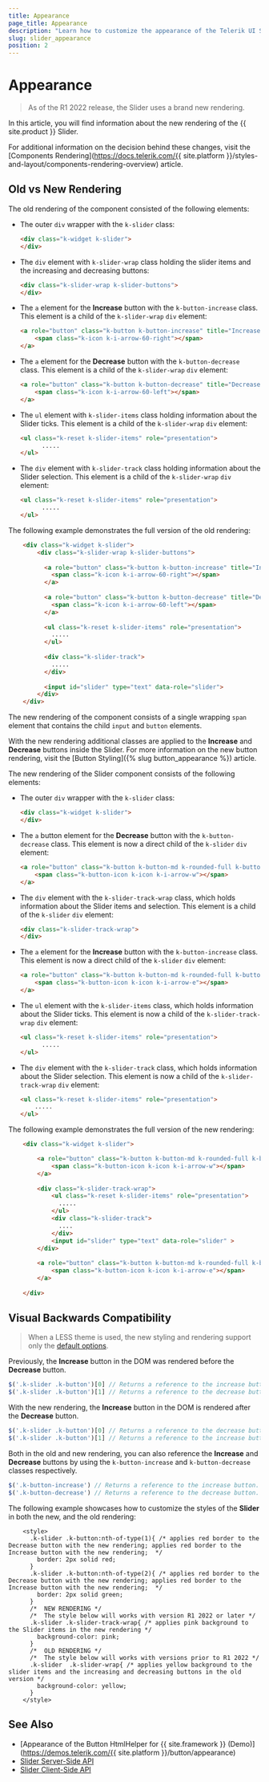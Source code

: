 ```yaml
---
title: Appearance
page_title: Appearance
description: "Learn how to customize the appearance of the Telerik UI Slider HtmlHelper for {{ site.framework }}."
slug: slider_appearance
position: 2
---
```


# Appearance

> As of the R1 2022 release, the Slider uses a brand new rendering.

In this article, you will find information about the new rendering of the {{ site.product }} Slider.

For additional information on the decision behind these changes, visit the [Components Rendering](https://docs.telerik.com/{{ site.platform }}/styles-and-layout/components-rendering-overview) article.

## Old vs New Rendering

The old rendering of the component consisted of the following elements:

- The outer `div` wrapper with the `k-slider` class:
    ```html 
    <div class="k-widget k-slider">
    </div>
    ```

- The `div` element with `k-slider-wrap` class holding the slider items and the increasing and decreasing buttons:
    ```html 
    <div class="k-slider-wrap k-slider-buttons">
    </div>
    ```

- The `a` element for the **Increase** button with the `k-button-increase` class. This element is a child of the `k-slider-wrap` `div` element:
    ```html
    <a role="button" class="k-button k-button-increase" title="Increase">
        <span class="k-icon k-i-arrow-60-right"></span>
    </a>
    ```

- The `a` element for the **Decrease** button with the `k-button-decrease` class. This element is a child of the `k-slider-wrap` `div` element:
    ```html
    <a role="button" class="k-button k-button-decrease" title="Decrease">
        <span class="k-icon k-i-arrow-60-left"></span>
    </a>
    ```

- The `ul` element with `k-slider-items` class holding information about the Slider ticks. This element is a child of the `k-slider-wrap` `div` element:
    ```html
    <ul class="k-reset k-slider-items" role="presentation">      
          .....
    </ul>
    ```

- The `div` element with `k-slider-track` class holding information about the Slider selection. This element is a child of the `k-slider-wrap` `div` element:
    ```html
    <ul class="k-reset k-slider-items" role="presentation">      
          .....
    </ul>
    ```

The following example demonstrates the full version of the old rendering:
```html
    <div class="k-widget k-slider">
        <div class="k-slider-wrap k-slider-buttons">
        
          <a role="button" class="k-button k-button-increase" title="Increase" aria-label="Increase">
            <span class="k-icon k-i-arrow-60-right"></span>
          </a>
      
          <a role="button" class="k-button k-button-decrease" title="Decrease" aria-label="Decrease">
            <span class="k-icon k-i-arrow-60-left"></span>
          </a>
      
          <ul class="k-reset k-slider-items" role="presentation">      
            .....
          </ul>
      
          <div class="k-slider-track">
            .....
          </div>
      
          <input id="slider" type="text" data-role="slider">
        </div>
    </div>
```

The new rendering of the component consists of a single wrapping `span` element that contains the child `input` and `button` elements.

With the new rendering additional classes are applied to the **Increase** and **Decrease** buttons inside the Slider. For more information on the new button rendering, visit the [Button Styling]({% slug button_appearance %}) article.

The new rendering of the Slider component consists of the following elements:

- The outer `div` wrapper with the `k-slider` class:
    ```html 
    <div class="k-widget k-slider">
    </div>
    ```

- The `a` button element for the **Decrease** button with the `k-button-decrease` class. This element is now a direct child of the `k-slider` `div` element:
    ```html
    <a role="button" class="k-button k-button-md k-rounded-full k-button-solid  k-button-solid-base k-icon-button k-button-decrease" title="Decrease" aria-label="Decrease">
        <span class="k-button-icon k-icon k-i-arrow-w"></span>
    </a>
    ```

- The `div` element with the `k-slider-track-wrap` class, which holds information about the Slider items and selection. This element is a child of the `k-slider` `div` element:
    ```html 
    <div class="k-slider-track-wrap">
    </div>
    ```

- The `a` element for the **Increase** button with the `k-button-increase` class. This element is now a direct child of the `k-slider` `div` element:
    ```html
    <a role="button" class="k-button k-button-md k-rounded-full k-button-solid  k-button-solid-base k-icon-button k-button-increase" title="Increase"    aria-label="Increase">
        <span class="k-button-icon k-icon k-i-arrow-e"></span>
    </a>
    ```

- The `ul` element with the `k-slider-items` class, which holds information about the Slider ticks. This element is now a child of the `k-slider-track-wrap` `div` element:
    ```html
    <ul class="k-reset k-slider-items" role="presentation">      
          .....
    </ul>
    ```

- The `div` element with the `k-slider-track` class, which holds information about the Slider selection. This element is now a child of the `k-slider-track-wrap` `div` element:
    ```html
    <ul class="k-reset k-slider-items" role="presentation">      
        .....
    </ul>
    ```
The following example demonstrates the full version of the new rendering:

```html
    <div class="k-widget k-slider">

        <a role="button" class="k-button k-button-md k-rounded-full k-button-solid k-button-solid-base k-icon-button k-button-decrease" title="Decrease" aria-label="Decrease">
            <span class="k-button-icon k-icon k-i-arrow-w"></span>
        </a>
    
        <div class="k-slider-track-wrap">
            <ul class="k-reset k-slider-items" role="presentation">      
              .....
            </ul>
            <div class="k-slider-track">
              ....
            </div>
            <input id="slider" type="text" data-role="slider" >
        </div>
    
        <a role="button" class="k-button k-button-md k-rounded-full k-button-solid k-button-solid-base k-icon-button k-button-increase" title="Increase" aria-label="Increase">
            <span class="k-button-icon k-icon k-i-arrow-e"></span>
        </a>
    
    </div>
```


## Visual Backwards Compatibility

> When a LESS theme is used, the new styling and rendering support only the [default options](#options).

Previously, the **Increase** button in the DOM was rendered before the **Decrease** button.  

```javascript
$('.k-slider .k-button')[0] // Returns a reference to the increase button in the old rendering.
$('.k-slider .k-button')[1] // Returns a reference to the decrease button in the old rendering.
```

With the new rendering, the **Increase** button in the DOM is rendered after the **Decrease** button.

```javascript
$('.k-slider .k-button')[0] // Returns a reference to the decrease button in the new rendering.
$('.k-slider .k-button')[1] // Returns a reference to the increase button in the new rendering. 
```

Both in the old and new rendering, you can also reference the **Increase** and **Decrease** buttons by using the `k-button-increase` and `k-button-decrease` classes respectively. 
```javascript
$('.k-button-increase') // Returns a reference to the increase button.
$('.k-button-decrease') // Returns a reference to the decrease button.
```

The following example showcases how to customize the styles of the **Slider** in both the new, and the old rendering:

```
    <style>
      .k-slider .k-button:nth-of-type(1){ /* applies red border to the Decrease button with the new rendering; applies red border to the Increase button with the new rendering;  */
        border: 2px solid red;
      }
      .k-slider .k-button:nth-of-type(2){ /* applies red border to the Decrease button with the new rendering; applies red border to the Increase button with the new rendering;  */
        border: 2px solid green;
      }
      /*  NEW RENDERING */
      /*  The style below will works with version R1 2022 or later */
      .k-slider .k-slider-track-wrap{ /* applies pink background to the Slider items in the new rendering */
        background-color: pink;
      }
      /*  OLD RENDERING */
      /*  The style below will works with versions prior to R1 2022 */
      .k-slider  .k-slider-wrap{ /* applies yellow background to the slider items and the increasing and decreasing buttons in the old version */
        background-color: yellow;
      }
    </style>
```

## See Also

* [Appearance of the Button HtmlHelper for {{ site.framework }} (Demo)](https://demos.telerik.com/{{ site.platform }}/button/appearance)
* [Slider Server-Side API](/api/slider)
* [Slider Client-Side API](https://docs.telerik.com/kendo-ui/api/javascript/ui/slider)


